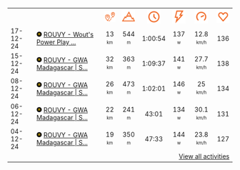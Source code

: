 <table>
    <tr>
        <th></th>
        <th></th>
        <th align="center"><img src="https://raw.githubusercontent.com/robiningelbrecht/strava-activities/master/public/distance.svg" width="30" alt="distance" title="distance"/></th>
        <th align="center"><img src="https://raw.githubusercontent.com/robiningelbrecht/strava-activities/master/public/elevation.svg" width="30" alt="elevation" title="elevation"/></th>
        <th align="center"><img src="https://raw.githubusercontent.com/robiningelbrecht/strava-activities/master/public/time.svg" width="30" alt="time" title="time"/></th>
        <th align="center"><img src="https://raw.githubusercontent.com/robiningelbrecht/strava-activities/master/public/average-watt.svg" width="30" alt="average watts" title="average watts"/></th>
        <th align="center"><img src="https://raw.githubusercontent.com/robiningelbrecht/strava-activities/master/public/average-speed.svg" width="30" alt="average speed" title="average speed"/></th>
        <th align="center"><img src="https://raw.githubusercontent.com/robiningelbrecht/strava-activities/master/public/heart-rate.svg" width="30" alt="average heart rate" title="average heart rate"/></th>
    </tr>
            <tr>
            <td>17-12-24</td>
            <td>
                                <img src="https://raw.githubusercontent.com/robiningelbrecht/strava-activities/master/public/activity-virtual-ride-rouvy.svg" width="12" alt="ROUVY - Wout&#039;s Power Play | Wout van Aert&#039;s favourite" title="ROUVY - Wout&#039;s Power Play | Wout van Aert&#039;s favourite"/>
<a href="https://www.strava.com/activities/13135673577" title="Kcal: 479 | Gear: None ">ROUVY - Wout&#039;s Power Play ...</a>
            </td>
            <td align="center">13 <sup><sub>km</sub></sup></td>
            <td align="center">544 <sup><sub>m</sub></sup></td>
            <td align="center">1:00:54</td>
            <td align="center">137 <sup><sub>w</sub></sup></td>
            <td align="center">12.8 <sup><sub>km/h</sub></sup></td>
            <td align="center">136</td>
        </tr>
            <tr>
            <td>15-12-24</td>
            <td>
                                <img src="https://raw.githubusercontent.com/robiningelbrecht/strava-activities/master/public/activity-virtual-ride-rouvy.svg" width="12" alt="ROUVY - GWA Madagascar | Stage 1 - Ampefy" title="ROUVY - GWA Madagascar | Stage 1 - Ampefy"/>
<a href="https://www.strava.com/activities/13119535331" title="Kcal: 563 | Gear: None ">ROUVY - GWA Madagascar | S...</a>
            </td>
            <td align="center">32 <sup><sub>km</sub></sup></td>
            <td align="center">363 <sup><sub>m</sub></sup></td>
            <td align="center">1:09:37</td>
            <td align="center">141 <sup><sub>w</sub></sup></td>
            <td align="center">27.7 <sup><sub>km/h</sub></sup></td>
            <td align="center">138</td>
        </tr>
            <tr>
            <td>08-12-24</td>
            <td>
                                <img src="https://raw.githubusercontent.com/robiningelbrecht/strava-activities/master/public/activity-virtual-ride-rouvy.svg" width="12" alt="ROUVY - GWA Madagascar | Stage 6 - Ankafina - Tsarafidy" title="ROUVY - GWA Madagascar | Stage 6 - Ankafina - Tsarafidy"/>
<a href="https://www.strava.com/activities/13071040253" title="Kcal: 519 | Gear: None ">ROUVY - GWA Madagascar | S...</a>
            </td>
            <td align="center">26 <sup><sub>km</sub></sup></td>
            <td align="center">473 <sup><sub>m</sub></sup></td>
            <td align="center">1:02:01</td>
            <td align="center">146 <sup><sub>w</sub></sup></td>
            <td align="center">25 <sup><sub>km/h</sub></sup></td>
            <td align="center">134</td>
        </tr>
            <tr>
            <td>06-12-24</td>
            <td>
                                <img src="https://raw.githubusercontent.com/robiningelbrecht/strava-activities/master/public/activity-virtual-ride-rouvy.svg" width="12" alt="ROUVY - GWA Madagascar | Stage 4 - Ambakoana" title="ROUVY - GWA Madagascar | Stage 4 - Ambakoana"/>
<a href="https://www.strava.com/activities/13059808607" title="Kcal: 331 | Gear: None ">ROUVY - GWA Madagascar | S...</a>
            </td>
            <td align="center">22 <sup><sub>km</sub></sup></td>
            <td align="center">241 <sup><sub>m</sub></sup></td>
            <td align="center">43:01</td>
            <td align="center">134 <sup><sub>w</sub></sup></td>
            <td align="center">30.1 <sup><sub>km/h</sub></sup></td>
            <td align="center">131</td>
        </tr>
            <tr>
            <td>04-12-24</td>
            <td>
                                <img src="https://raw.githubusercontent.com/robiningelbrecht/strava-activities/master/public/activity-virtual-ride-rouvy.svg" width="12" alt="ROUVY - GWA Madagascar | Stage 2 - Ambatolampy" title="ROUVY - GWA Madagascar | Stage 2 - Ambatolampy"/>
<a href="https://www.strava.com/activities/13046681780" title="Kcal: 393 | Gear: None ">ROUVY - GWA Madagascar | S...</a>
            </td>
            <td align="center">19 <sup><sub>km</sub></sup></td>
            <td align="center">350 <sup><sub>m</sub></sup></td>
            <td align="center">47:33</td>
            <td align="center">144 <sup><sub>w</sub></sup></td>
            <td align="center">23.8 <sup><sub>km/h</sub></sup></td>
            <td align="center">127</td>
        </tr>
                <tr>
            <td colspan="8" align="right"><a href="https://github.com/robiningelbrecht/strava-activities#activities">View all activities</a></td>
        </tr>
    </table>
